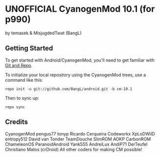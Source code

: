 UNOFFICIAL CyanogenMod 10.1 (for p990)
===========
by temasek & MisjugdedTwat (BangL)

Getting Started
---------------

To get started with Android/CyanogenMod, you'll need to get
familiar with [Git and Repo](http://source.android.com/source/using-repo.html).

To initialize your local repository using the CyanogenMod trees, use a command like this:

    repo init -u git://github.com/BangL/android.git -b cm-10.1

Then to sync up:

    repo sync

Credits
---------------
CyanogenMod
pengus77
tonyp
Ricardo Cerqueira
Codeworkx
XpLoDWilD
entropy512
David van Tonder
TeamDouche
SlimROM
AOKP
CarbonROM
ChameleonOS
ParanoidAndroid
Yank555
AndreiLux
AndiP71
DerTeufel
Christiano Matos (crDroid)
All other coders for making CM possible!

